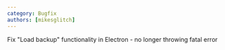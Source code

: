 ```yaml
---
category: Bugfix
authors: [mikesglitch]
---
```


Fix "Load backup" functionality in Electron - no longer throwing fatal error
